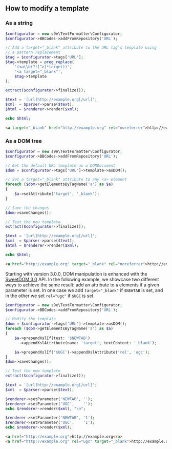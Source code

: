 <h2>How to modify a template</h2>

### As a string

```php
$configurator = new s9e\TextFormatter\Configurator;
$configurator->BBCodes->addFromRepository('URL');

// Add a target="_blank" attribute to the URL tag's template using
// a pattern replacement
$tag = $configurator->tags['URL'];
$tag->template = preg_replace(
	'(<a\\b(?![^>]*target))',
	'<a target="_blank"',
	$tag->template
);

extract($configurator->finalize());

$text = '[url]http://example.org[/url]';
$xml  = $parser->parse($text);
$html = $renderer->render($xml);

echo $html;
```
```html
<a target="_blank" href="http://example.org" rel="noreferrer">http://example.org</a>
```

### As a DOM tree

```php
$configurator = new s9e\TextFormatter\Configurator;
$configurator->BBCodes->addFromRepository('URL');

// Get the default URL template as a DOMDocument
$dom = $configurator->tags['URL']->template->asDOM();

// Set a target="_blank" attribute to any <a> element
foreach ($dom->getElementsByTagName('a') as $a)
{
	$a->setAttribute('target', '_blank');
}

// Save the changes
$dom->saveChanges();

// Test the new template
extract($configurator->finalize());

$text = '[url]http://example.org[/url]';
$xml  = $parser->parse($text);
$html = $renderer->render($xml);

echo $html;
```
```html
<a href="http://example.org" target="_blank" rel="noreferrer">http://example.org</a>
```

Starting with version 3.0.0, DOM manipulation is enhanced with the [SweetDOM 3.0](https://github.com/s9e/SweetDOM#api) API. In the following example, we showcase two different ways to achieve the same result: add an attribute to `a` elements if a given parameter is set. In one case we add `target="_blank"` if `$NEWTAB` is set, and in the other we set `rel="ugc"` if `$UGC` is set.

```php
$configurator = new s9e\TextFormatter\Configurator;
$configurator->BBCodes->addFromRepository('URL');

// Modify the template
$dom = $configurator->tags['URL']->template->asDOM();
foreach ($dom->getElementsByTagName('a') as $a)
{
	$a->prependXslIf(test: '$NEWTAB')
	  ->appendXslAttribute(name: 'target', textContent: '_blank');

	$a->prependXslIf('$UGC')->appendXslAttribute('rel', 'ugc');
}
$dom->saveChanges();

// Test the new template
extract($configurator->finalize());

$text = '[url]http://example.org[/url]';
$xml  = $parser->parse($text);

$renderer->setParameter('NEWTAB', '');
$renderer->setParameter('UGC',    '');
echo $renderer->render($xml), "\n";

$renderer->setParameter('NEWTAB', '1');
$renderer->setParameter('UGC',    '1');
echo $renderer->render($xml);
```
```html
<a href="http://example.org">http://example.org</a>
<a href="http://example.org" rel="ugc" target="_blank">http://example.org</a>
```
